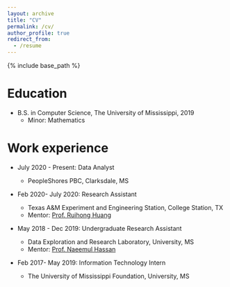 ```yaml
---
layout: archive
title: "CV"
permalink: /cv/
author_profile: true
redirect_from:
  - /resume
---
```


{% include base_path %}

Education
======
* B.S. in Computer Science, The University of Mississippi, 2019
    * Minor: Mathematics

Work experience
======
* July 2020 - Present: Data Analyst
  * PeopleShores PBC, Clarksdale, MS 

* Feb 2020- July 2020: Research Assistant
  * Texas A&M Experiment and Engineering Station, College Station, TX
  * Mentor: <a href= "https://people.engr.tamu.edu/huangrh/index.html">Prof. Ruihong Huang</a>

* May 2018 - Dec 2019: Undergraduate Research Assistant
  * Data Exploration and Research Laboratory, University, MS 
  * Mentor: <a href= "https://ischool.umd.edu/about/directory/naeemul-hassan">Prof. Naeemul Hassan</a>

* Feb 2017- May 2019: Information Technology Intern
  * The University of Mississippi Foundation, University, MS
  
